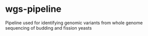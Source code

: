 # wgs-pipeline
Pipeline used for identifying genomic variants from whole genome sequencing of budding and fission yeasts
